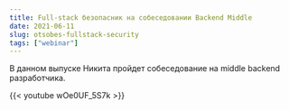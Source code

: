 ```yaml
---
title: Full-stack безопасник на собеседовании Backend Middle
date: 2021-06-11
slug: otsobes-fullstack-security
tags: ["webinar"]
---
```


В данном выпуске Никита пройдет собеседование на middle backend разработчика.

{{< youtube wOe0UF_5S7k >}}
